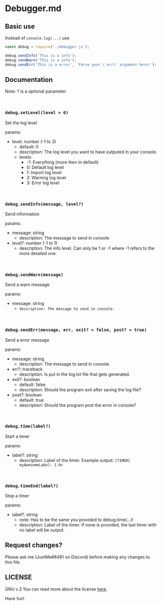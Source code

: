 # Debugger.md

## Basic use
Instead of `console.log(...)` use 
```js
const debug = require('./debugger.js');

debug.sendInfo('This is a info');
debug.sendWarn('This is a info');
debug.sendErr('This is a error', 'Parse your \'err\' argument here!');
```

## Documentation

Note: ? is a optional parameter

<br>

### `debug.setLevel(level = 0)`
Set the log level

params:
* level: number (-1 to 3)
  + default: 0
  + description: The log level you want to have outputed in your console.
  + levels:
    * -1: Everything (more then in default)
    * 0: Default log level
    * 1: Import log level
    * 2: Warning log level
    * 3: Error log level

<br>

### `debug.sendInfo(message, level?)`
Send information

params:
* message: string
  + description: The message to send in console.
* level?: number (-1 to 1)
  + description: The info level. Can only be 1 or -1 where -1 refers to the more detailed one.

<br>

### `debug.sendWarn(message)`
Send a warn message

params:
* message: string
  + `description: The message to send in console.`

<br>

### `debug.sendErr(message, err, exit? = false, post? = true)`
Send a error message

params:
* message: string
  + description: The message to send in console.
* err?: traceback  
  + description: Is put in the log.txt file that gets generated.
* exit?: boolean
  + default: false
  + description: Should the program exit after saving the log file?
* post?: boolean
  + default: true
  + description: Should the program post the error in console?

<br>

### `debug.time(label?)`
Start a timer

params:
* label?: string
  + description: Label of the timer. Example output: `[TIMER] myAwesomeLabel: 1.0s`

<br>

### `debug.timeEnd(label?)`
Stop a timer

params:
* label?: string
  + note: Has to be the same you provided to debug.time(...)!
  + description: Label of the timer. If none is provided, the last timer with no label will be output.

## Request changes?
Please ask me (JustMe#8491 on Discord) before making any changes to this file.

## LICENSE
GNU v.3
You can read more about the license [here](https://en.wikipedia.org/wiki/GNU_General_Public_License#Version_3).

Have fun!
